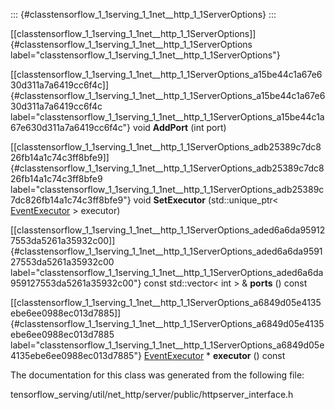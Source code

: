 ::: {#classtensorflow_1_1serving_1_1net__http_1_1ServerOptions}
:::

[\[classtensorflow\_1\_1serving\_1\_1net\_\_http\_1\_1ServerOptions\]]{#classtensorflow_1_1serving_1_1net__http_1_1ServerOptions
label="classtensorflow_1_1serving_1_1net__http_1_1ServerOptions"}

[\[classtensorflow\_1\_1serving\_1\_1net\_\_http\_1\_1ServerOptions\_a15be44c1a67e630d311a7a6419cc6f4c\]]{#classtensorflow_1_1serving_1_1net__http_1_1ServerOptions_a15be44c1a67e630d311a7a6419cc6f4c
label="classtensorflow_1_1serving_1_1net__http_1_1ServerOptions_a15be44c1a67e630d311a7a6419cc6f4c"}
void **AddPort** (int port)

[\[classtensorflow\_1\_1serving\_1\_1net\_\_http\_1\_1ServerOptions\_adb25389c7dc826fb14a1c74c3ff8bfe9\]]{#classtensorflow_1_1serving_1_1net__http_1_1ServerOptions_adb25389c7dc826fb14a1c74c3ff8bfe9
label="classtensorflow_1_1serving_1_1net__http_1_1ServerOptions_adb25389c7dc826fb14a1c74c3ff8bfe9"}
void **SetExecutor** (std::unique\_ptr$<$
[EventExecutor](#classtensorflow_1_1serving_1_1net__http_1_1EventExecutor)
$>$ executor)

[\[classtensorflow\_1\_1serving\_1\_1net\_\_http\_1\_1ServerOptions\_aded6a6da959127553da5261a35932c00\]]{#classtensorflow_1_1serving_1_1net__http_1_1ServerOptions_aded6a6da959127553da5261a35932c00
label="classtensorflow_1_1serving_1_1net__http_1_1ServerOptions_aded6a6da959127553da5261a35932c00"}
const std::vector$<$ int $>$ & **ports** () const

[\[classtensorflow\_1\_1serving\_1\_1net\_\_http\_1\_1ServerOptions\_a6849d05e4135ebe6ee0988ec013d7885\]]{#classtensorflow_1_1serving_1_1net__http_1_1ServerOptions_a6849d05e4135ebe6ee0988ec013d7885
label="classtensorflow_1_1serving_1_1net__http_1_1ServerOptions_a6849d05e4135ebe6ee0988ec013d7885"}
[EventExecutor](#classtensorflow_1_1serving_1_1net__http_1_1EventExecutor)
$\ast$ **executor** () const

The documentation for this class was generated from the following file:

tensorflow\_serving/util/net\_http/server/public/httpserver\_interface.h
